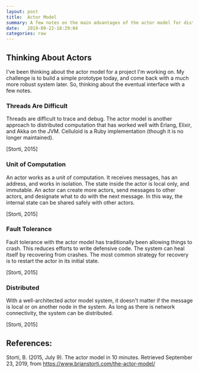 ```yaml
---
layout: post
title:  Actor Model
summary: A few notes on the main advantages of the actor model for distributed computing.
date:   2019-09-22-18:29:04
categories: raw
---
```

## Thinking About Actors

I've been thinking about the actor model for a project I'm working on. My challenge is to build a simple prototype today, and come back with a much more robust system later. So, thinking about the eventual interface with a few notes.

### Threads Are Difficult

Threads are difficult to trace and debug. The actor model is another approach to distributed computation that has worked well with Erlang, Elixir, and Akka on the JVM. Celluloid is a Ruby implementation (though it is no longer maintained).

[Storti, 2015]

### Unit of Computation

An actor works as a unit of computation. It receives messages, has an address, and works in isolation. The state inside the actor is local only, and immutable. An actor can create more actors, send messages to other actors, and designate what to do with the next message. In this way, the internal state can be shared safely with other actors.

[Storti, 2015]

### Fault Tolerance

Fault tolerance with the actor model has traditionally been allowing things to crash. This reduces efforts to write defensive code. The system can heal itself by recovering from crashes. The most common strategy for recovery is to restart the actor in its initial state.

[Storti, 2015]

### Distributed

With a well-architected actor model system, it doesn't matter if the message is local or on another node in the system. As long as there is network connectivity, the system can be distributed.

[Storti, 2015]


## References:

Storti, B. (2015, July 9). The actor model in 10 minutes. Retrieved September 23, 2019, from https://www.brianstorti.com/the-actor-model/


